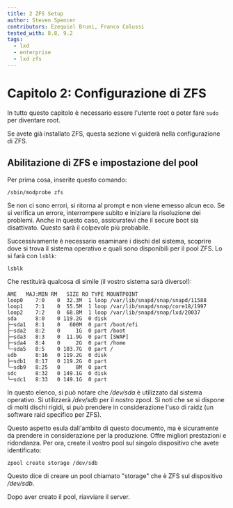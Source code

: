```yaml
---
title: 2 ZFS Setup
author: Steven Spencer
contributors: Ezequiel Bruni, Franco Colussi
tested_with: 8.8, 9.2
tags:
  - lxd
  - enterprise
  - lxd zfs
---
```


# Capitolo 2: Configurazione di ZFS

In tutto questo capitolo è necessario essere l'utente root o poter fare `sudo` per diventare root.

Se avete già installato ZFS, questa sezione vi guiderà nella configurazione di ZFS.

## Abilitazione di ZFS e impostazione del pool

Per prima cosa, inserite questo comando:

```
/sbin/modprobe zfs
```

Se non ci sono errori, si ritorna al prompt e non viene emesso alcun eco. Se si verifica un errore, interrompere subito e iniziare la risoluzione dei problemi. Anche in questo caso, assicuratevi che il secure boot sia disattivato. Questo sarà il colpevole più probabile.

Successivamente è necessario esaminare i dischi del sistema, scoprire dove si trova il sistema operativo e quali sono disponibili per il pool ZFS. Lo si farà con `lsblk`:

```
lsblk
```

Che restituirà qualcosa di simile (il vostro sistema sarà diverso!):

```
AME   MAJ:MIN RM   SIZE RO TYPE MOUNTPOINT
loop0    7:0    0  32.3M  1 loop /var/lib/snapd/snap/snapd/11588
loop1    7:1    0  55.5M  1 loop /var/lib/snapd/snap/core18/1997
loop2    7:2    0  68.8M  1 loop /var/lib/snapd/snap/lxd/20037
sda      8:0    0 119.2G  0 disk
├─sda1   8:1    0   600M  0 part /boot/efi
├─sda2   8:2    0     1G  0 part /boot
├─sda3   8:3    0  11.9G  0 part [SWAP]
├─sda4   8:4    0     2G  0 part /home
└─sda5   8:5    0 103.7G  0 part /
sdb      8:16   0 119.2G  0 disk
├─sdb1   8:17   0 119.2G  0 part
└─sdb9   8:25   0     8M  0 part
sdc      8:32   0 149.1G  0 disk
└─sdc1   8:33   0 149.1G  0 part
```

In questo elenco, si può notare che */dev/sda* è utilizzato dal sistema operativo. Si utilizzerà */dev/sdb* per il nostro zpool. Si noti che se si dispone di molti dischi rigidi, si può prendere in considerazione l'uso di raidz (un software raid specifico per ZFS).

Questo aspetto esula dall'ambito di questo documento, ma è sicuramente da prendere in considerazione per la produzione. Offre migliori prestazioni e ridondanza. Per ora, create il vostro pool sul singolo dispositivo che avete identificato:

```
zpool create storage /dev/sdb
```

Questo dice di creare un pool chiamato "storage" che è ZFS sul dispositivo */dev/sdb*.

Dopo aver creato il pool, riavviare il server.
